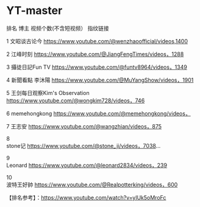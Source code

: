 # YT-master

排名	博主	视频个数(不含短视频）	指纹链接


1	文昭谈古论今
https://www.youtube.com/@wenzhaoofficial/videos,1400

2	江峰时刻
https://www.youtube.com/@JiangFengTimes/videos，1288	

3	攝徒日記Fun TV
https://www.youtube.com/@funtv8964/videos，1349	

4	新聞看點 李沐陽
https://www.youtube.com/@MuYangShow/videos，1901	

5	王剑每日观察Kim's Observation
https://www.youtube.com/@wongkim728/videos，746	

6	memehongkong
https://www.youtube.com/@memehongkong/videos，

7	王志安
https://www.youtube.com/@wangzhian/videos，875	

8	
stone记
https://www.youtube.com/@stone_ji/videos，7038...	

9	
Leonard
https://www.youtube.com/@leonard2834/videos，239	

10	
波特王好帥
https://www.youtube.com/@Realpotterking/videos，600	

【排名参考】：https://www.youtube.com/watch?v=yIUk5oMroFc
